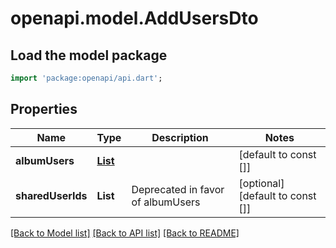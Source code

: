 # openapi.model.AddUsersDto

## Load the model package
```dart
import 'package:openapi/api.dart';
```

## Properties
Name | Type | Description | Notes
------------ | ------------- | ------------- | -------------
**albumUsers** | [**List<AlbumUserAddDto>**](AlbumUserAddDto.md) |  | [default to const []]
**sharedUserIds** | **List<String>** | Deprecated in favor of albumUsers | [optional] [default to const []]

[[Back to Model list]](../README.md#documentation-for-models) [[Back to API list]](../README.md#documentation-for-api-endpoints) [[Back to README]](../README.md)


